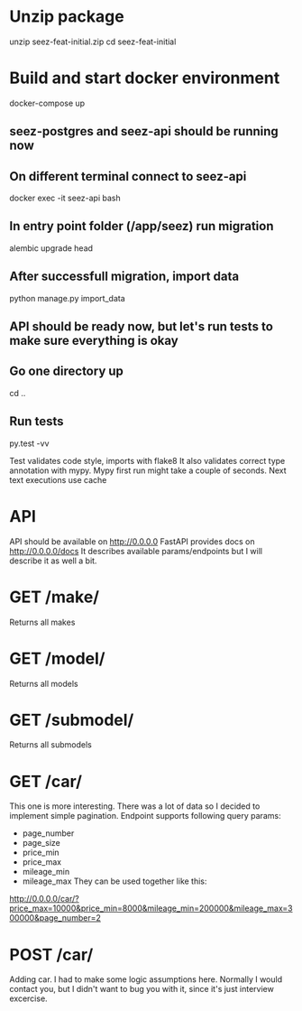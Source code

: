 # Unzip package
unzip seez-feat-initial.zip
cd seez-feat-initial

# Build and start docker environment
docker-compose up

## seez-postgres and seez-api should be running now
## On different terminal connect to seez-api
docker exec -it seez-api bash

## In entry point folder (/app/seez) run migration
alembic upgrade head

## After successfull migration, import data
python manage.py import_data

## API should be ready now, but let's run tests to make sure everything is okay
## Go one directory up
cd ..

## Run tests
py.test -vv

Test validates code style, imports with flake8
It also validates correct type annotation with mypy.
Mypy first run might take a couple of seconds.
Next text executions use cache


# API
API should be available on http://0.0.0.0
FastAPI provides docs on http://0.0.0.0/docs
It describes available params/endpoints but I will describe it as well a bit.

# GET /make/
Returns all makes

# GET /model/
Returns all models

# GET /submodel/
Returns all submodels

# GET /car/
This one is more interesting. There was a lot of data so I decided to implement simple pagination.
Endpoint supports following query params:
- page_number
- page_size
- price_min
- price_max
- mileage_min
- mileage_max
They can be used together like this:

http://0.0.0.0/car/?price_max=10000&price_min=8000&mileage_min=200000&mileage_max=300000&page_number=2


# POST /car/
Adding car. I had to make some logic assumptions here. Normally I would contact you, but I didn't want to bug you with it, since it's just interview excercise.





